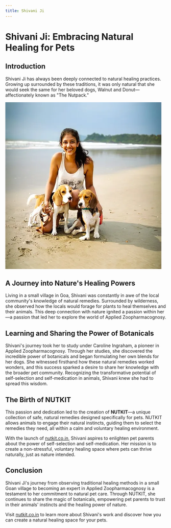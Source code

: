 ```yaml
---
title: Shivani Ji
---
```

# Shivani Ji: Embracing Natural Healing for Pets

## Introduction

Shivani Ji has always been deeply connected to natural healing practices. Growing up surrounded by these traditions, it was only natural that she would seek the same for her beloved dogs, Walnut and Donut—affectionately known as "The Nutpack."

![Shivani Ji](../../../static/img/shivaniji.jpg)

## A Journey into Nature's Healing Powers

Living in a small village in Goa, Shivani was constantly in awe of the local community's knowledge of natural remedies. Surrounded by wilderness, she observed how the locals would forage for plants to heal themselves and their animals. This deep connection with nature ignited a passion within her—a passion that led her to explore the world of Applied Zoopharmacognosy.

## Learning and Sharing the Power of Botanicals

Shivani's journey took her to study under Caroline Ingraham, a pioneer in Applied Zoopharmacognosy. Through her studies, she discovered the incredible power of botanicals and began formulating her own blends for her dogs. She witnessed firsthand how these natural remedies worked wonders, and this success sparked a desire to share her knowledge with the broader pet community. Recognizing the transformative potential of self-selection and self-medication in animals, Shivani knew she had to spread this wisdom.

## The Birth of NUTKIT

This passion and dedication led to the creation of **NUTKIT**—a unique collection of safe, natural remedies designed specifically for pets. NUTKIT allows animals to engage their natural instincts, guiding them to select the remedies they need, all within a calm and voluntary healing environment.

With the launch of [nutkit.co.in](http://nutkit.co.in), Shivani aspires to enlighten pet parents about the power of self-selection and self-medication. Her mission is to create a non-stressful, voluntary healing space where pets can thrive naturally, just as nature intended.

## Conclusion

Shivani Ji's journey from observing traditional healing methods in a small Goan village to becoming an expert in Applied Zoopharmacognosy is a testament to her commitment to natural pet care. Through NUTKIT, she continues to share the magic of botanicals, empowering pet parents to trust in their animals' instincts and the healing power of nature.

Visit [nutkit.co.in](http://nutkit.co.in) to learn more about Shivani's work and discover how you can create a natural healing space for your pets.
